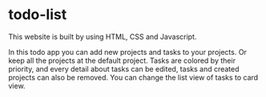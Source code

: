 # todo-list
This website is built by using HTML, CSS and Javascript. 

In this todo app you can add new projects and tasks to your projects. Or keep all the projects at the default project.
Tasks are colored by their priority, and every detail about tasks can be edited, tasks and created projects can also be removed. 
You can change the list view of tasks to card view.
